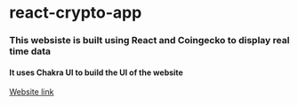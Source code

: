# react-crypto-app
### This websiste is built using React and Coingecko to display real time data

#### It uses Chakra UI to build the UI of the website

[Website link](https://effervescent-tanuki-853aaa.netlify.app/)
